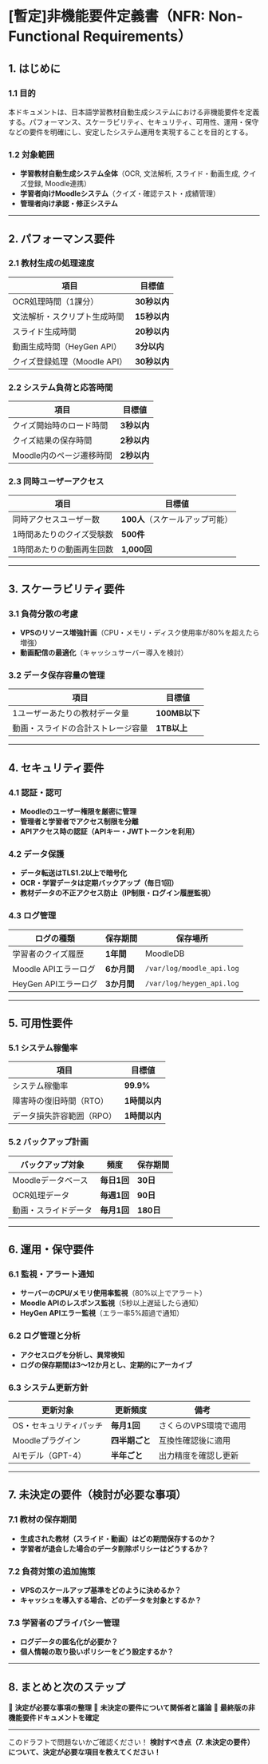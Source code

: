 # **[暫定]非機能要件定義書（NFR: Non-Functional Requirements）**

## **1. はじめに**
### **1.1 目的**
本ドキュメントは、日本語学習教材自動生成システムにおける非機能要件を定義する。パフォーマンス、スケーラビリティ、セキュリティ、可用性、運用・保守などの要件を明確にし、安定したシステム運用を実現することを目的とする。

### **1.2 対象範囲**
- **学習教材自動生成システム全体**（OCR, 文法解析, スライド・動画生成, クイズ登録, Moodle連携）
- **学習者向けMoodleシステム**（クイズ・確認テスト・成績管理）
- **管理者向け承認・修正システム**

---

## **2. パフォーマンス要件**
### **2.1 教材生成の処理速度**
| 項目 | 目標値 |
|------|--------|
| OCR処理時間（1課分） | **30秒以内** |
| 文法解析・スクリプト生成時間 | **15秒以内** |
| スライド生成時間 | **20秒以内** |
| 動画生成時間（HeyGen API） | **3分以内** |
| クイズ登録処理（Moodle API） | **30秒以内** |

### **2.2 システム負荷と応答時間**
| 項目 | 目標値 |
|------|--------|
| クイズ開始時のロード時間 | **3秒以内** |
| クイズ結果の保存時間 | **2秒以内** |
| Moodle内のページ遷移時間 | **2秒以内** |

### **2.3 同時ユーザーアクセス**
| 項目 | 目標値 |
|------|--------|
| 同時アクセスユーザー数 | **100人**（スケールアップ可能） |
| 1時間あたりのクイズ受験数 | **500件** |
| 1時間あたりの動画再生回数 | **1,000回** |

---

## **3. スケーラビリティ要件**
### **3.1 負荷分散の考慮**
- **VPSのリソース増強計画**（CPU・メモリ・ディスク使用率が80%を超えたら増強）
- **動画配信の最適化**（キャッシュサーバー導入を検討）

### **3.2 データ保存容量の管理**
| 項目 | 目標値 |
|------|--------|
| 1ユーザーあたりの教材データ量 | **100MB以下** |
| 動画・スライドの合計ストレージ容量 | **1TB以上** |

---

## **4. セキュリティ要件**
### **4.1 認証・認可**
- **Moodleのユーザー権限を厳密に管理**
- **管理者と学習者でアクセス制限を分離**
- **APIアクセス時の認証（APIキー・JWTトークンを利用）**

### **4.2 データ保護**
- **データ転送はTLS1.2以上で暗号化**
- **OCR・学習データは定期バックアップ（毎日1回）**
- **教材データの不正アクセス防止（IP制限・ログイン履歴監視）**

### **4.3 ログ管理**
| ログの種類 | 保存期間 | 保存場所 |
|------|--------|--------|
| 学習者のクイズ履歴 | **1年間** | MoodleDB |
| Moodle APIエラーログ | **6か月間** | `/var/log/moodle_api.log` |
| HeyGen APIエラーログ | **3か月間** | `/var/log/heygen_api.log` |

---

## **5. 可用性要件**
### **5.1 システム稼働率**
| 項目 | 目標値 |
|------|--------|
| システム稼働率 | **99.9%** |
| 障害時の復旧時間（RTO） | **1時間以内** |
| データ損失許容範囲（RPO） | **1時間以内** |

### **5.2 バックアップ計画**
| バックアップ対象 | 頻度 | 保存期間 |
|------|--------|--------|
| Moodleデータベース | **毎日1回** | **30日** |
| OCR処理データ | **毎週1回** | **90日** |
| 動画・スライドデータ | **毎月1回** | **180日** |

---

## **6. 運用・保守要件**
### **6.1 監視・アラート通知**
- **サーバーのCPU/メモリ使用率監視**（80%以上でアラート）
- **Moodle APIのレスポンス監視**（5秒以上遅延したら通知）
- **HeyGen APIエラー監視**（エラー率5%超過で通知）

### **6.2 ログ管理と分析**
- **アクセスログを分析し、異常検知**
- **ログの保存期間は3〜12か月とし、定期的にアーカイブ**

### **6.3 システム更新方針**
| 更新対象 | 更新頻度 | 備考 |
|------|--------|------|
| OS・セキュリティパッチ | **毎月1回** | さくらのVPS環境で適用 |
| Moodleプラグイン | **四半期ごと** | 互換性確認後に適用 |
| AIモデル（GPT-4） | **半年ごと** | 出力精度を確認し更新 |

---

## **7. 未決定の要件（検討が必要な事項）**
### **7.1 教材の保存期間**
- **生成された教材（スライド・動画）はどの期間保存するのか？**
- **学習者が退会した場合のデータ削除ポリシーはどうするか？**

### **7.2 負荷対策の追加施策**
- **VPSのスケールアップ基準をどのように決めるか？**
- **キャッシュを導入する場合、どのデータを対象とするか？**

### **7.3 学習者のプライバシー管理**
- **ログデータの匿名化が必要か？**
- **個人情報の取り扱いポリシーをどう設定するか？**

---

## **8. まとめと次のステップ**
📌 **決定が必要な事項の整理**
📌 **未決定の要件について関係者と議論**
📌 **最終版の非機能要件ドキュメントを確定**

---

このドラフトで問題ないかご確認ください！ **検討すべき点（7. 未決定の要件）について、決定が必要な項目を教えてください！**

